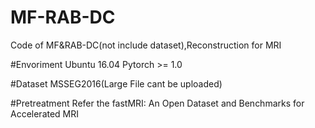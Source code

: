 # MF-RAB-DC
Code of MF&amp;RAB-DC(not include dataset),Reconstruction for MRI

#Envoriment
Ubuntu 16.04
Pytorch >= 1.0

#Dataset
MSSEG2016(Large File cant be uploaded)

#Pretreatment
Refer the fastMRI: An Open Dataset and Benchmarks for Accelerated MRI
